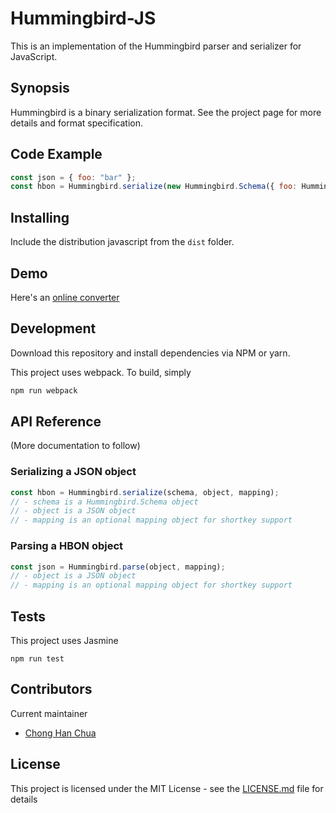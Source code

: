 # Hummingbird-JS

This is an implementation of the Hummingbird parser and serializer for JavaScript.

## Synopsis

Hummingbird is a binary serialization format. See the project page for more details
and format specification.

## Code Example

```javascript
const json = { foo: "bar" };
const hbon = Hummingbird.serialize(new Hummingbird.Schema({ foo: Hummingbird.Types.string }), json);
```

## Installing

Include the distribution javascript from the `dist` folder.

## Demo

Here's an [online converter](https://echlo.github.io/hummingbird-js/)

## Development

Download this repository and install dependencies via NPM or yarn.

This project uses webpack. To build, simply
```bash
npm run webpack
```

## API Reference

(More documentation to follow)

### Serializing a JSON object
```javascript
const hbon = Hummingbird.serialize(schema, object, mapping);
// - schema is a Hummingbird.Schema object
// - object is a JSON object
// - mapping is an optional mapping object for shortkey support
```

### Parsing a HBON object
```javascript
const json = Hummingbird.parse(object, mapping);
// - object is a JSON object
// - mapping is an optional mapping object for shortkey support
```

## Tests

This project uses Jasmine

```
npm run test
```

## Contributors

Current maintainer
- [Chong Han Chua](https://github.com/johncch)

## License

This project is licensed under the MIT License - see the [LICENSE.md](LICENSE.md) file for details